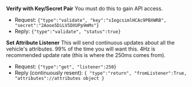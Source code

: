 **Verify with Key/Secret Pair**
You must do this to gain API access.

- Request: ``{"type":"validate", "key":"sIegcsimlHCAc9PBXWRB", "secret":"2Aooe5DiLV5DXUPp9mMs"}``
- Reply: ``{"type":"validate", "status":true}``

**Set Attribute Listener**
This will send continuous updates about all the vehicle's attributes. 99% of the time you will want this. 4Hz is recommended update rate (this is where the 250ms comes from).

- Request: ``{"type":"get", "listener":250}``
- Reply (continuously resent): ```{
        "type":"return",
        "fromListener":True,
        "attributes"://attributes object
    }```

